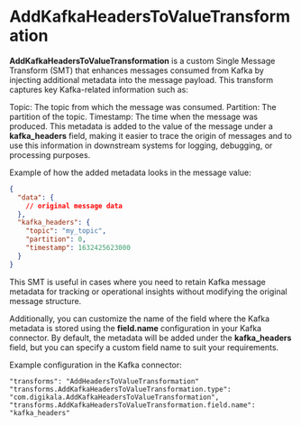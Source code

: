 # AddKafkaHeadersToValueTransformation

**AddKafkaHeadersToValueTransformation** is a custom Single Message Transform (SMT) that enhances messages consumed from Kafka by injecting additional metadata into the message payload. This transform captures key Kafka-related information such as:

Topic: The topic from which the message was consumed.
Partition: The partition of the topic.
Timestamp: The time when the message was produced.
This metadata is added to the value of the message under a **kafka_headers** field, making it easier to trace the origin of messages and to use this information in downstream systems for logging, debugging, or processing purposes.

Example of how the added metadata looks in the message value:



```json
{
  "data": {
    // original message data
  },
  "kafka_headers": {
    "topic": "my_topic",
    "partition": 0,
    "timestamp": 1632425623000
  }
}

```

This SMT is useful in cases where you need to retain Kafka message metadata for tracking or operational insights without modifying the original message structure.

Additionally, you can customize the name of the field where the Kafka metadata is stored using the **field.name** configuration in your Kafka connector. By default, the metadata will be added under the **kafka_headers** field, but you can specify a custom field name to suit your requirements.

Example configuration in the Kafka connector:

```
"transforms": "AddHeadersToValueTransformation"
"transforms.AddKafkaHeadersToValueTransformation.type": "com.digikala.AddKafkaHeadersToValueTransformation",
"transforms.AddKafkaHeadersToValueTransformation.field.name": "kafka_headers"

```